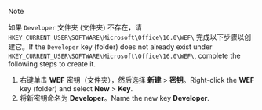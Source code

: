 > [!NOTE]
> <span data-ttu-id="9ca32-101">如果 `Developer` 文件夹 (文件夹) 不存在，请 `HKEY_CURRENT_USER\SOFTWARE\Microsoft\Office\16.0\WEF\` 完成以下步骤以创建它。</span><span class="sxs-lookup"><span data-stu-id="9ca32-101">If the `Developer` key (folder) does not already exist under `HKEY_CURRENT_USER\SOFTWARE\Microsoft\Office\16.0\WEF\`, complete the following steps to create it.</span></span>
>
> 1. <span data-ttu-id="9ca32-102">右键单击 **WEF** 密钥（文件夹），然后选择 **新建** > **密钥**。</span><span class="sxs-lookup"><span data-stu-id="9ca32-102">Right-click the **WEF** key (folder) and select **New** > **Key**.</span></span>
> 1. <span data-ttu-id="9ca32-103">将新密钥命名为 **Developer**。</span><span class="sxs-lookup"><span data-stu-id="9ca32-103">Name the new key **Developer**.</span></span>
